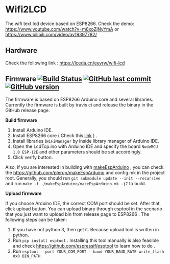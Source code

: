 # Wifi2LCD
The wifi text lcd device based on ESP8266. 
Check the demo: https://www.youtube.com/watch?v=m8xoZjNyYmA
or https://www.bilibili.com/video/av19397782/

## Hardware
Check the following link :
https://lceda.cn/eeyrw/wifi-lcd

## Firmware [![Build Status](https://travis-ci.org/eeyrw/LcdTcp.svg?branch=master)](https://travis-ci.org/eeyrw/LcdTcp) [![GitHub last commit](https://img.shields.io/github/last-commit/google/skia.svg)]() [![GitHub version](https://badge.fury.io/gh/eeyrw%2FLcdTcp.svg)](https://badge.fury.io/gh/eeyrw%2FLcdTcp)
The firmware is based on ESP8266 Arduino core and several libraries. Currently the firmware is built by travis ci and release the binary in the GitHub release page.

**Build firmware**

1. Install Arduino IDE. 
2. Install ESP8266 core ( Check this [link](https://github.com/esp8266/Arduino)  ) .
3. Install libraries (`WiFiManager` by inside library manager of Arduino IDE.
4. Open the LcdTcp.ino with Arduino IDE and specify the board `NodeMCU 1.0 ESP-12E` and other parameters should be set accordingly.
5. Click verify button.

Also, if you are interested in building with [makeEspArduino](https://github.com/plerup/makeEspArduino) , you can check the https://github.com/plerup/makeEspArduino and config.mk in the project root. Generally, you should run `git submodule update --init --recursive` and run `make -f ./makeEspArduino/makeEspArduino.mk -j7` to build.

**Upload firmware**

If you choose Arduino IDE, the correct COM port should be set. After that, click upload button. You can upload binary through esptool in the scenario that you just want to upload bin from release page to ESP8266 . The following steps can be taken:
1. If you have not python 3, then get it. Because upload tool is written in python.
2. Run `pip install esptool` .  Installing this tool manually is also feasible and check https://github.com/espressif/esptool to learn how to do .
3. Run `esptool --port YOUR_COM_PORT --baud YOUR_BAUD_RATE write_flash 0x0 BIN_PATH`  




<!--stackedit_data:
eyJoaXN0b3J5IjpbLTEzODkyMTYxOTcsMjA3ODM4ODg4N119
-->
<!--stackedit_data:
eyJoaXN0b3J5IjpbLTE5MzQxNjgzMTNdfQ==
-->